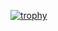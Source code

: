 [![trophy](https://github-profile-trophy.vercel.app/?username=VinAdel&title=Experience,Commits&theme=onedark&no-frame=true&no-bg=true)](https://github.com/ryo-ma/github-profile-trophy)

<!---
VinAdel/VinAdel is a ✨ special ✨ repository because its `README.md` (this file) appears on your GitHub profile.
You can click the Preview link to take a look at your changes.
--->
